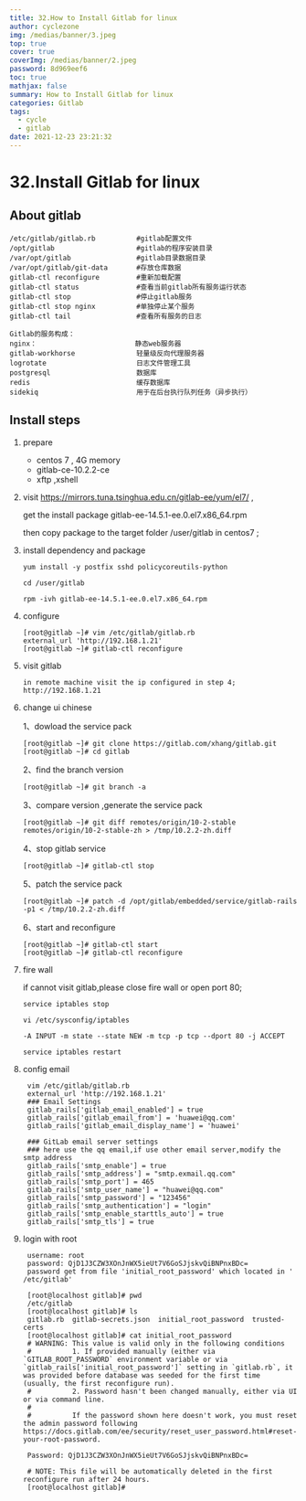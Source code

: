 ```yaml
---
title: 32.How to Install Gitlab for linux
author: cyclezone
img: /medias/banner/3.jpeg
top: true
cover: true
coverImg: /medias/banner/2.jpeg
password: 8d969eef6
toc: true
mathjax: false
summary: How to Install Gitlab for linux
categories: Gitlab
tags:
  - cycle
  - gitlab
date: 2021-12-23 23:21:32
---
```


# 32.Install Gitlab for linux

## About gitlab

```
/etc/gitlab/gitlab.rb          #gitlab配置文件
/opt/gitlab                    #gitlab的程序安装目录
/var/opt/gitlab                #gitlab目录数据目录
/var/opt/gitlab/git-data       #存放仓库数据
gitlab-ctl reconfigure         #重新加载配置
gitlab-ctl status              #查看当前gitlab所有服务运行状态
gitlab-ctl stop                #停止gitlab服务
gitlab-ctl stop nginx          #单独停止某个服务
gitlab-ctl tail                #查看所有服务的日志

Gitlab的服务构成：
nginx：                        静态web服务器
gitlab-workhorse               轻量级反向代理服务器
logrotate                      日志文件管理工具
postgresql                     数据库
redis                          缓存数据库
sidekiq                        用于在后台执行队列任务（异步执行）
```
##  Install steps

1. prepare 
   * centos 7 , 4G memory
   * gitlab-ce-10.2.2-ce
   * xftp ,xshell
  
2. visit https://mirrors.tuna.tsinghua.edu.cn/gitlab-ee/yum/el7/ ,
     
	 get the install package gitlab-ee-14.5.1-ee.0.el7.x86_64.rpm
    
	 then copy package to the target folder /user/gitlab in centos7 ;

3. install dependency and package 
    ```
	yum install -y postfix sshd policycoreutils-python

	cd /user/gitlab

	rpm -ivh gitlab-ee-14.5.1-ee.0.el7.x86_64.rpm
    ```
4. configure
    ```
	[root@gitlab ~]# vim /etc/gitlab/gitlab.rb     
	external_url 'http://192.168.1.21'        
	[root@gitlab ~]# gitlab-ctl reconfigure 
    ```
5. visit gitlab 
    ```
	in remote machine visit the ip configured in step 4;
	http://192.168.1.21
    ```
6. change ui chinese

	1、dowload the service pack 

	```
	[root@gitlab ~]# git clone https://gitlab.com/xhang/gitlab.git
	[root@gitlab ~]# cd gitlab    
	```
	2、find the branch version

	```
	[root@gitlab ~]# git branch -a
	```
	3、compare version ,generate the service pack

	```
	[root@gitlab ~]# git diff remotes/origin/10-2-stable remotes/origin/10-2-stable-zh > /tmp/10.2.2-zh.diff
	```
	4、stop gitlab service

	```
	[root@gitlab ~]# gitlab-ctl stop
	```
	5、patch the service pack

	```
	[root@gitlab ~]# patch -d /opt/gitlab/embedded/service/gitlab-rails -p1 < /tmp/10.2.2-zh.diff
	```
	6、start and reconfigure

	```
	[root@gitlab ~]# gitlab-ctl start
	[root@gitlab ~]# gitlab-ctl reconfigure
	```

7.  fire wall
   
      if cannot visit gitlab,please close fire wall or open port 80;

	```    
	service iptables stop

	vi /etc/sysconfig/iptables

	-A INPUT -m state --state NEW -m tcp -p tcp --dport 80 -j ACCEPT

	service iptables restart
	```

8. config email
		
		vim /etc/gitlab/gitlab.rb  
		external_url 'http://192.168.1.21' 
		### Email Settings
		gitlab_rails['gitlab_email_enabled'] = true
		gitlab_rails['gitlab_email_from'] = 'huawei@qq.com'
		gitlab_rails['gitlab_email_display_name'] = 'huawei'

		### GitLab email server settings
		### here use the qq email,if use other email server,modify the smtp address
		gitlab_rails['smtp_enable'] = true
		gitlab_rails['smtp_address'] = "smtp.exmail.qq.com"
		gitlab_rails['smtp_port'] = 465
		gitlab_rails['smtp_user_name'] = "huawei@qq.com"
		gitlab_rails['smtp_password'] = "123456"
		gitlab_rails['smtp_authentication'] = "login"
		gitlab_rails['smtp_enable_starttls_auto'] = true
		gitlab_rails['smtp_tls'] = true
		
			

9. login with root
		

		username: root
		password: QjD1J3CZW3XOnJnWX5ieUt7V6GoSJjskvQiBNPnxBDc=
		password get from file 'initial_root_password' which located in ' /etc/gitlab'

		[root@localhost gitlab]# pwd
		/etc/gitlab
		[root@localhost gitlab]# ls
		gitlab.rb  gitlab-secrets.json  initial_root_password  trusted-certs
		[root@localhost gitlab]# cat initial_root_password 
		# WARNING: This value is valid only in the following conditions
		#          1. If provided manually (either via `GITLAB_ROOT_PASSWORD` environment variable or via `gitlab_rails['initial_root_password']` setting in `gitlab.rb`, it was provided before database was seeded for the first time (usually, the first reconfigure run).
		#          2. Password hasn't been changed manually, either via UI or via command line.
		#
		#          If the password shown here doesn't work, you must reset the admin password following https://docs.gitlab.com/ee/security/reset_user_password.html#reset-your-root-password.

		Password: QjD1J3CZW3XOnJnWX5ieUt7V6GoSJjskvQiBNPnxBDc=

		# NOTE: This file will be automatically deleted in the first reconfigure run after 24 hours.
		[root@localhost gitlab]#
		
	
